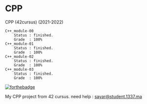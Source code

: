 # CPP

CPP (42cursus) (2021-2022)

	C++_module-00
		Status : finished.
		Grade  : 100%
	C++_module-01
		Status : finished.
		Grade  : 100%
	C++_module-02
		Status : finished.
		Grade  : 100%
	C++_module-03
		Status : finished.
		Grade  : 100%

[![forthebadge](https://forthebadge.com/images/badges/made-with-c-plus-plus.svg)](https://forthebadge.com)

My CPP project from 42 cursus.
need help : sayar@student.1337.ma
